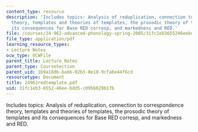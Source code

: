 ```yaml
---
content_type: resource
description: 'Includes topics: Analysis of reduplication, connection to correspondence
  theory, templates and theories of templates, the prosodic theory of templates and
  its consequences for Base RED corresp, and markedness and RED.'
file: /courses/24-962-advanced-phonology-spring-2005/31fc1eb3655246eebdd5c095b629b17b_24962redtemplate.pdf
file_type: application/pdf
learning_resource_types:
- Lecture Notes
ocw_type: OCWFile
parent_title: Lecture Notes
parent_type: CourseSection
parent_uid: 1b9a18db-babb-02b3-0e18-9cfabe44f6cd
resourcetype: Document
title: 24962redtemplate.pdf
uid: 31fc1eb3-6552-46ee-bdd5-c095b629b17b
---
```

Includes topics: Analysis of reduplication, connection to correspondence theory, templates and theories of templates, the prosodic theory of templates and its consequences for Base RED corresp, and markedness and RED.

